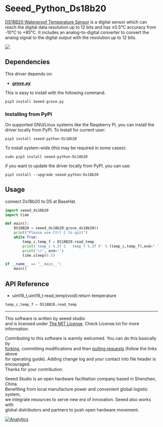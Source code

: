 # Seeed_Python_Ds18b20

[DS18B20 Waterproof Temperature Sensor](https://www.seeedstudio.com/One-Wire-Temperature-Sensor-p-1235.html) is a digital sensor which can reach the digital data resolution up to 12 bits and has ±0.5°C accuracy from -10°C to +85°C. It includes an analog-to-digital converter to convert the analog signal to the digital output with the resolution up to 
12 bits.

![](https://static-cdn.seeedstudio.site/media/catalog/product/cache/9d0ce51a71ce6a79dfa2a98d65a0f0bd/h/t/httpsstatics3.seeedstudio.comimagesproductonewiretempsensor.jpg)

## Dependencies

This driver depends on:
- [***grove.py***](https://github.com/Seeed-Studio/grove.py)

This is easy to install with the following command.

```python
pip3 install Seeed-grove.py
```

### Installing from PyPI

On supported GNU/Linux systems like the Raspberry Pi, you can install the driver locally from PyPI. To install for current user:

```
pip3 install seeed-python-Ds18b20
```

To install system-wide (this may be required in some cases):

```
sudo pip3 install seeed-python-Ds18b20
```

if you want to update the driver locally from PyPI. you can use:

```
pip3 install --upgrade seeed-python-Ds18b20
```

## Usage

connect Ds18b20 to D5 at BaseHat.

```python
import seeed_ds18b20
import time

def main():
    DS18B20 = seeed_ds18b20.grove_ds18b20()
    print("Please use Ctrl C to quit")
    while True:
        temp_c,temp_f = DS18B20.read_temp
        print('temp_c %.2f C   temp_f %.2f F' % (temp_c,temp_f),end=" ")
        print('\r', end='')
        time.sleep(0.5)

if __name__ == "__main__":
    main()   
```

## API Reference

- uint16_t,uint16_t read_temp(void):return temperature

```python
temp_c,temp_f = DS18B20.read_temp
```
----

This software is written by seeed studio<br>
and is licensed under [The MIT License](http://opensource.org/licenses/mit-license.php). Check License.txt for more information.<br>

Contributing to this software is warmly welcomed. You can do this basically by<br>
[forking](https://help.github.com/articles/fork-a-repo), committing modifications and then [pulling requests](https://help.github.com/articles/using-pull-requests) (follow the links above<br>
for operating guide). Adding change log and your contact into file header is encouraged.<br>
Thanks for your contribution.

Seeed Studio is an open hardware facilitation company based in Shenzhen, China. <br>
Benefiting from local manufacture power and convenient global logistic system, <br>
we integrate resources to serve new era of innovation. Seeed also works with <br>
global distributors and partners to push open hardware movement.<br>


[![Analytics](https://ga-beacon.appspot.com/UA-46589105-3/Grove_LED_Bar)](https://github.com/igrigorik/ga-beacon)